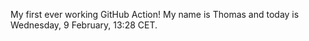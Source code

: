 My first ever working GitHub Action!
My name is Thomas and today is Wednesday, 9 February, 13:28 CET. 
